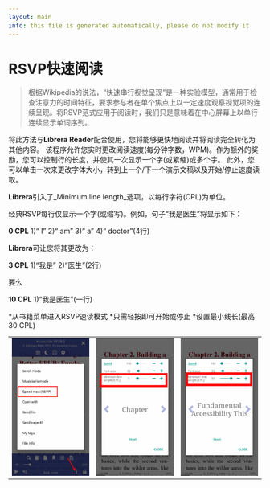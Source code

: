 ```yaml
---
layout: main
info: this file is generated automatically, please do not modify it
---
```



# RSVP快速阅读

>根据Wikipedia的说法，“快速串行视觉呈现”是一种实验模型，通常用于检查注意力的时间特征，要求参与者在单个焦点上以一定速度观察视觉项的连续呈现。将RSVP范式应用于阅读时，我们只是意味着在中心屏幕上以单行连续显示单词序列。

将此方法与**Librera Reader**配合使用，您将能够更快地阅读并将阅读完全转化为其他内容。
该程序允许您实时更改阅读速度(每分钟字数，WPM)。作为额外的奖励，您可以控制行的长度，并使其一次显示一个字(或紧缩)或多个字。
此外，您可以单击一次来更改字体大小，转到上一个/下一个演示文稿以及开始/停止速度读取。

**Librera**引入了_Minimum line length_选项，以每行字符(CPL)为单位。

经典RSVP每行仅显示一个字(或缩写)。例如，句子“我是医生”将显示如下：

**0 CPL** 1)“ I” 2)“ am” 3)“ a” 4)“ doctor”(4行)

**Librera**可让您将其更改为：

**3 CPL** 1)“我是” 2)“医生”(2行)

要么

**10 CPL** 1)“我是医生”(一行)

*从书籍菜单进入RSVP速读模式
*只需轻按即可开始或停止
*设置最小线长(最高30 CPL)

||||
|-|-|-|
|![](1.png)|![](2.png)|![](3.png)|

